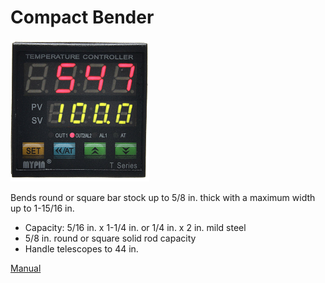 # Compact Bender

![](../.gitbook/assets/image%20%2816%29.png)

Bends round or square bar stock up to 5/8 in. thick with a maximum width up to 1-15/16 in.

* Capacity: 5/16 in. x 1-1/4 in. or 1/4 in. x 2 in. mild steel
* 5/8 in. round or square solid rod capacity
* Handle telescopes to 44 in.

[Manual](https://drive.google.com/open?id=1X5wdgNt47RzIoGUEzllrHGrx9u6ddlvE)

